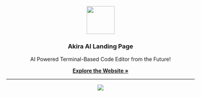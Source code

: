 

<div align='center'>
  <img src="https://i.imgur.com/ll6keDZ.png" width="75">
  
  <h3>Akira AI Landing Page</h3>
  
  <p>AI Powered Terminal-Based Code Editor from the Future!</p>

  <a href="https://Akira-AI.now.sh"><strong>Explore the Website »</strong></a>

  <hr>
  <img src="https://i.imgur.com/aKsCgSD.png">
</div>
